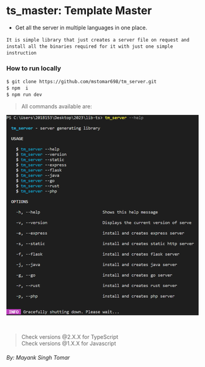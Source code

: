 # ts_master: Template Master

- Get all the server in multiple languages in one place.

`It is simple library that just creates a server file on request and install all the binaries required for it with just one simple instruction`

### How to run locally

```bash
$ git clone https://github.com/mstomar698/tm_server.git
$ npm  i
$ npm run dev
```

> All commands available are:

![Image](./assets/Screenshot%202023-01-08%20023000.png)

<br>

> Check versions @2.X.X for TypeScript <br>
> Check versions @1.X.X for Javascript

###### By: Mayank Singh Tomar

```

```
